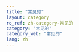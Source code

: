 ```yaml
---
title: "常见的"
layout: category
ro_ref: zh-category-常见的
category: "常见的"
category_web: "常见的"
lang: zh
---
```

